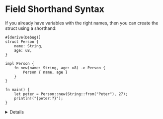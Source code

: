 # Field Shorthand Syntax

If you already have variables with the right names, then you can create the
struct using a shorthand:

```rust,editable
#[derive(Debug)]
struct Person {
    name: String,
    age: u8,
}

impl Person {
    fn new(name: String, age: u8) -> Person {
        Person { name, age }
    }
}

fn main() {
    let peter = Person::new(String::from("Peter"), 27);
    println!("{peter:?}");
}
```

<details>

- The `new` function could be written using `Self` as a type, as it is
  interchangeable with the struct type name

  ```rust,editable
  #[derive(Debug)]
  struct Person {
      name: String,
      age: u8,
  }
  impl Person {
      fn new(name: String, age: u8) -> Self {
          Self { name, age }
      }
  }
  ```
- Implement the `Default` trait for the struct. Define some fields and use the
  default values for the other fields.

  ```rust,editable
  #[derive(Debug)]
  struct Person {
      name: String,
      age: u8,
  }
  impl Default for Person {
      fn default() -> Person {
          Person {
              name: "Bot".to_string(),
              age: 0,
          }
      }
  }
  fn create_default() {
      let tmp = Person {
          ..Person::default()
      };
      let tmp = Person {
          name: "Sam".to_string(),
          ..Person::default()
      };
  }
  ```

- Methods are defined in the `impl` block.
- Use struct update syntax to define a new structure using `peter`. Note that
  the variable `peter` will no longer be accessible afterwards.
- Use `{:#?}` when printing structs to request the `Debug` representation.

</details>
